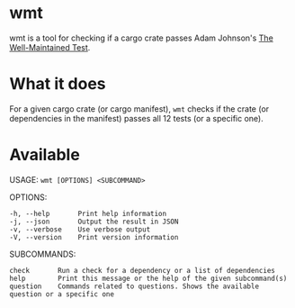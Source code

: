 # wmt

wmt is a tool for checking if a cargo crate passes Adam
Johnson's [The Well-Maintained Test](https://adamj.eu/tech/2021/11/04/the-well-maintained-test/).

# What it does

For a given cargo crate (or cargo manifest), `wmt` checks if the crate (or dependencies in the manifest) passes all 12
tests (or a specific one).

# Available

USAGE:
``wmt [OPTIONS] <SUBCOMMAND>``

OPTIONS:

```
-h, --help       Print help information
-j, --json       Output the result in JSON
-v, --verbose    Use verbose output
-V, --version    Print version information
```

SUBCOMMANDS:

```
check       Run a check for a dependency or a list of dependencies
help        Print this message or the help of the given subcommand(s)
question    Commands related to questions. Shows the available question or a specific one
```